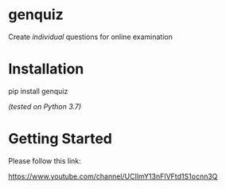 # genquiz

Create *individual* questions for online examination

# Installation
pip install genquiz

*(tested on Python 3.7)*

# Getting Started
Please follow this link:

https://www.youtube.com/channel/UCIlmY13nFIVFtd1S1ocnn3Q
